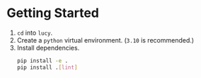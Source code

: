 # Getting Started

1. `cd` into `lucy`.
2. Create a `python` virtual environment. (`3.10` is recommended.)
3. Install dependencies.
    ```bash
    pip install -e .
    pip install .[lint]
    ```
